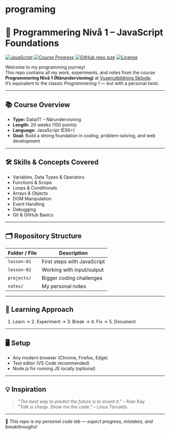 # programing
# 🚀 Programmering Nivå 1 – JavaScript Foundations

[![JavaScript](https://img.shields.io/badge/JavaScript-ES6+-yellow?logo=javascript&logoColor=white)](https://developer.mozilla.org/en-US/docs/Web/JavaScript)
[![Course Progress](https://img.shields.io/badge/Progress-0%25-lightgrey)](#)
[![GitHub repo size](https://img.shields.io/github/repo-size/pokeballstore/programing?label=Repo%20Size&color=blue)](https://github.com/pokeballstore/programing)
[![License](https://img.shields.io/badge/License-None-grey)](#)

Welcome to my programming journey!  
This repo contains all my work, experiments, and notes from the course **Programmering Nivå 1 (Närundervisning)** at [Vuxenutbildning Skövde](https://skovde.se/vux).  
It’s equivalent to the classic *Programmering 1* — but with a personal twist.

---

## 📚 Course Overview
- **Type:** Data/IT – Närundervisning
- **Length:** 20 weeks (100 points)
- **Language:** JavaScript (ES6+)
- **Goal:** Build a strong foundation in coding, problem-solving, and web development

---

## 🛠 Skills & Concepts Covered
- Variables, Data Types & Operators
- Functions & Scope
- Loops & Conditionals
- Arrays & Objects
- DOM Manipulation
- Event Handling
- Debugging
- Git & GitHub Basics

---

## 🗂 Repository Structure
| Folder / File | Description |
|---------------|-------------|
| `lesson-01`   | First steps with JavaScript |
| `lesson-02`   | Working with input/output |
| `projects/`   | Bigger coding challenges |
| `notes/`      | My personal notes |

---

## 🧠 Learning Approach
1. Learn → 2. Experiment → 3. Break → 4. Fix → 5. Document  

---

## 🖥 Setup
- Any modern browser (Chrome, Firefox, Edge)
- Text editor (VS Code recommended)
- Node.js for running JS locally (optional)

---

## 💡 Inspiration
> *"The best way to predict the future is to invent it."* – Alan Kay  
> *"Talk is cheap. Show me the code."* – Linus Torvalds

---

📌 *This repo is my personal code lab — expect progress, mistakes, and breakthroughs!*

